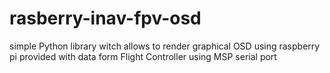 # rasberry-inav-fpv-osd
simple Python library witch allows to render graphical OSD using raspberry pi provided with data form Flight Controller using MSP serial port
